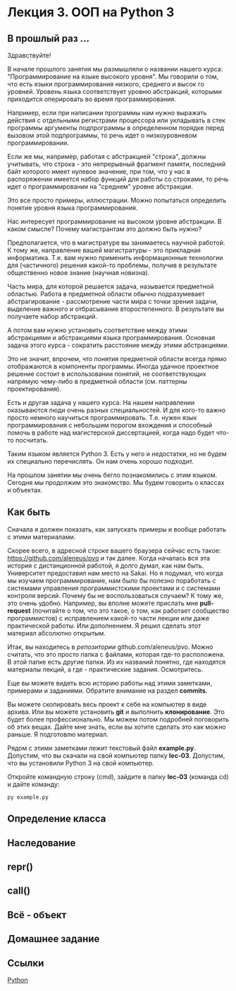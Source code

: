 # Лекция 3. ООП на Python 3

## В прошлый раз ...

Здравствуйте!

В начале прошлого занятия мы размышляли о названии нашего курса:
"Программирование на языке высокого уровня". Мы говорили о том, что
есть языки программирования низкого, среднего и высок го
уровней. Уровень языка соответствует уровню абстракций, которыми
приходится оперировать во время программирования.

Например, если при написании программы нам нужно выражать действия с
отдельными регистрами процессора или укладывать в стек программы
аргументы подпрограммы в определенном порядке перед вызовом этой
подпрограммы, то речь идет о низкоуровневом программировании.

Если же мы, например, работая с абстракцией "строка", должны
учитывать, что строка - это непрерывный фрагмент памяти, последний
байт которого имеет нулевое значение, при том, что у нас в
распоряжении имеется набор функций для работы со строками, то речь
идет о программировании на "среднем" уровне абстракции.

Это все просто примеры, иллюстрации. Можно попытаться определить
понятие уровня языка программирования.

Нас интересует программирование на высоком уровне абстракции. В каком
смысле? Почему магистрантам это должно быть нужно?

Предполагается, что в магистратуре вы занимаетесь научной работой. К
тому же, направление вашей магистратуры - это прикладная
информатика. Т.е. вам нужно применить информационные технологии для
(частичного) решения какой-то проблемы, получив в результате
общественно новое знание (научная новизна).

Часть мира, для которой решается задача, называется предметной
областью. Работа в предметной области обычно подразумевает
абстрагирование - рассмотрение части мира с точки зрения задачи,
выделение важного и отбрасывание второстепенного. В результате вы
получаете набор абстракций.

А потом вам нужно установить соответствие между этими абстракциями и
абстракциями языка программирования. Основная задача этого курса -
сократить расстояние между этими абстракциями.

Это не значит, впрочем, что понятия предметной области всегда прямо
отображаются в компоненты программы. Иногда удачное проектное решение
состоит в использовании понятий, не соответствующих напрямую чему-либо
в предметной области (см. паттерны проектирования).

Есть и другая задача у нашего курса. На нашем направлении оказываются
люди очень разных специальностей. И для кого-то важно просто немного
научиться программировать. Т.е. нужен язык программирования с
небольшим порогом вхождения и способный помочь в работе над
магистерской диссертацией, когда надо будет что-то посчитать.

Таким языком является Python 3. Есть у него и недостатки, но не будем
их специально перечислять. Он нам очень хорошо подходит.

На прошлом занятии мы очень бегло познакомились с этим языком. Сегодня
мы продолжим это знакомство. Мы будем говорить о классах и объектах.

## Как быть

Сначала я должен показать, как запускать примеры и вообще работать с
этими материалами.

Скорее всего, в адресной строке вашего браузера сейчас есть такое:
https://github.com/aleneus/pvo и так далее. Когда началась вся эта
история с дистанционной работой, я долго думал, как нам
быть. Университет предоставил нам место на Sakai. Но я подумал, что
когда мы изучаем программирование, нам было бы полезно поработать с
системами управления программистскими проектами и с системами контроля
версий. Почему бы не воспользоваться случаем? К тому же, это очень
удобно. Например, вы вполне можете прислать мне **pull-request**
(почитайте о том, что это такое, о том, как работает сообщество
программистов) с исправлением какой-то части лекции или даже
практической работы. Или дополнением. Я решил сделать этот материал
абсолютно открытым.

Итак, вы находитесь в *репозитории* github.com/aleneus/pvo. Можно
считать, что это просто папка с файлами, которая где-то расположена. В
этой папке есть другие папки. Из их названий понятно, где находятся
материалы лекций, а где - практические задания. Осмотритесь.

Еще вы можете видеть всю историю работы над этими заметками, примерами
и заданиями. Обратите внимание на раздел **commits**.

Вы можете скопировать весь проект к себе на компьютер в виде
архива. Или вы можете установить **git** и выполнить
**клонирование**. Это будет более профессионально. Мы можем потом
подробней поговорить об этих вещах. Дайте мне знать, если вы хотите
сделать это как можно раньше. Я подготовлю материал.

Рядом с этими заметками лежит текстовый файл **example.py**. Допустим,
что вы скачали на свой компьютер папку **lec-03**. Допустим, что вы
установили Python 3 на свой компьютер.

Откройте командную строку (cmd), зайдите в папку **lec-03** (команда
cd) и дайте команду:

```
py example.py
```

## Определение класса

## Наследование

## __repr__()

## __call__()

## Всё - объект

## Домашнее задание

## Ссылки

[Python](http://python.org)
